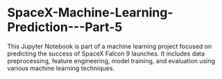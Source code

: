 # SpaceX-Machine-Learning-Prediction---Part-5
This Jupyter Notebook is part of a machine learning project focused on predicting the success of SpaceX Falcon 9 launches. It includes data preprocessing, feature engineering, model training, and evaluation using various machine learning techniques. 
